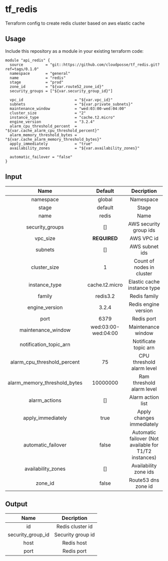# tf_redis

Terraform config to create redis cluster based on aws elastic cache

## Usage

Include this repository as a module in your existing terraform code:

```
module "api_redis" {
  source          = "git::https://github.com/cloudposse/tf_redis.git?ref=tags/0.1.0"
  namespace       = "general"
  name            = "redis"
  stage           = "prod"
  zone_id         = "${var.route52_zone_id}"
  security_groups = ["${var.security_group_id}"]

  vpc_id                       = "${var.vpc_id}"
  subnets                      = "${var.private_subnets}"
  maintenance_window           = "wed:03:00-wed:04:00"
  cluster_size                 = "2"
  instance_type                = "cache.t2.micro"
  engine_version               = "3.2.4"
  alarm_cpu_threshold_percent  = "${var.cache_alarm_cpu_threshold_percent}"
  alarm_memory_threshold_bytes = "${var.cache_alarm_memory_threshold_bytes}"
  apply_immediately            = "true"
  availability_zones           = "${var.availability_zones}"

  automatic_failover = "false"
}
```

## Input

|  Name  |  Default  |  Decription  |
|:------:|:---------:|:------------:|
| namespace|global|Namespace|
| stage|default|Stage|
| name|redis|Name|
| security_groups|[]|AWS security group ids|
| vpc_size|__REQUIRED__|AWS VPC id|
| subnets | [] | AWS subnet ids|
| cluster_size | 1 | Count of nodes in cluster|
| instance_type | cache.t2.micro | Elastic cache instance type |
| family | redis3.2 | Redis family |
| engine_version | 3.2.4 | Redis engine version |
| port | 6379 | Redis port |
| maintenance_window | wed:03:00-wed:04:00 | Maintenance window |
| notification_topic_arn |  | Notificate topic arn |
| alarm_cpu_threshold_percent | 75 | CPU threshold alarm level |
| alarm_memory_threshold_bytes | 10000000 | Ram threshold alarm level |
| alarm_actions | [] | Alarm action list |
| apply_immediately | true | Apply changes immediately |
| automatic_failover | false | Automatic failover (Not available for T1/T2 instances)|
| availability_zones | [] | Availability zone ids|
| zone_id | false | Route53 dns zone id|

## Output

|         Name      |       Decription       |
|:-----------------:|:----------------------:|
|         id        |   Redis cluster id     |
| security_group_id |    Security group id   |
|        host       |       Redis host       |
|        port       |       Redis port       |

